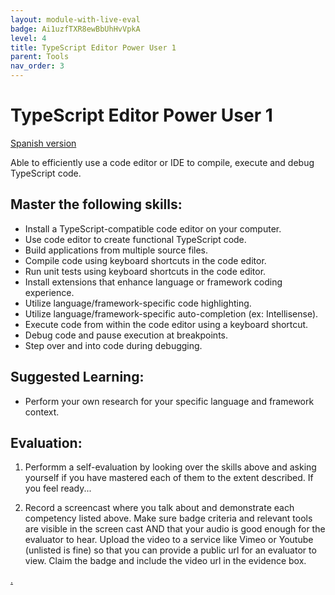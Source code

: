 ```yaml
---
layout: module-with-live-eval
badge: Ai1uzfTXR8ewBbUhHvVpkA
level: 4
title: TypeScript Editor Power User 1
parent: Tools
nav_order: 3
---
```

# TypeScript Editor Power User 1

[Spanish version](typescript-editor-es.md)

Able to efficiently use a code editor or IDE to compile, execute and debug TypeScript code.

## Master the following skills:

- Install a TypeScript-compatible code editor on your computer.
- Use code editor to create functional TypeScript code.
- Build applications from multiple source files.
- Compile code using keyboard shortcuts in the code editor.
- Run unit tests using keyboard shortcuts in the code editor.
- Install extensions that enhance language or framework coding experience.
- Utilize language/framework-specific code highlighting.
- Utilize language/framework-specific auto-completion (ex: Intellisense).
- Execute code from within the code editor using a keyboard shortcut.
- Debug code and pause execution at breakpoints.
- Step over and into code during debugging.

## Suggested Learning:

- Perform your own research for your specific language and framework context.

## Evaluation:

1. Performm a self-evaluation by looking over the skills above and asking yourself if you have mastered each of them to the extent described. If you feel ready...

2. Record a screencast where you talk about and demonstrate each competency listed above. Make sure badge criteria and relevant tools are visible in the screen cast AND that your audio is good enough for the evaluator to hear. Upload the video to a service like Vimeo or Youtube (unlisted is fine) so that you can provide a public url for an evaluator to view. Claim the badge and include the video url in the evidence box.

[.](level-4)
